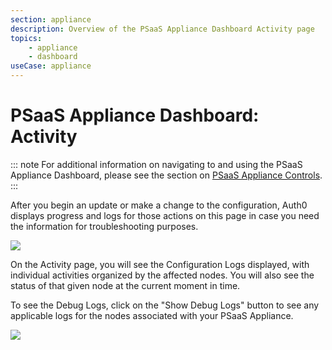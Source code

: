 ```yaml
---
section: appliance
description: Overview of the PSaaS Appliance Dashboard Activity page
topics:
    - appliance
    - dashboard
useCase: appliance
---
```


# PSaaS Appliance Dashboard: Activity

::: note
  For additional information on navigating to and using the PSaaS Appliance Dashboard, please see the section on [PSaaS Appliance Controls](/appliance/dashboard#appliance-controls).
:::

After you begin an update or make a change to the configuration, Auth0 displays progress and logs for those actions on this page in case you need the information for troubleshooting purposes.

![](/media/articles/appliance/dashboard/activity.png)

On the Activity page, you will see the Configuration Logs displayed, with individual activities organized by the affected nodes. You will also see the status of that given node at the current moment in time.

To see the Debug Logs, click on the "Show Debug Logs" button to see any applicable logs for the nodes associated with your PSaaS Appliance.

![](/media/articles/appliance/dashboard/debug-logs.png)

